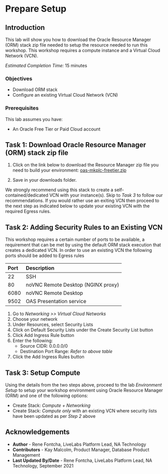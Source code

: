 # Prepare Setup

## Introduction
This lab will show you how to download the Oracle Resource Manager (ORM) stack zip file needed to setup the resource needed to run this workshop. This workshop requires a compute instance and a Virtual Cloud Network (VCN).

*Estimated Completion Time:* 15 minutes

### Objectives
- Download ORM stack
- Configure an existing Virtual Cloud Network (VCN)

### Prerequisites
This lab assumes you have:
- An Oracle Free Tier or Paid Cloud account

## Task 1: Download Oracle Resource Manager (ORM) stack zip file
1.  Click on the link below to download the Resource Manager zip file you need to build your environment: [oas-mkplc-freetier.zip](https://objectstorage.us-ashburn-1.oraclecloud.com/p/YDUrvikh-qFK03FcjbB8XxTMRZ9LBCwrXzbria6S9y40rb_xTFBVgjGW4Fx8WCco/n/natdsecurity/b/stack/o/oas-mkplc-freetier.zip)

2.  Save in your downloads folder.

We strongly recommend using this stack to create a self-contained/dedicated VCN with your instance(s). Skip to *Task 3* to follow our recommendations. If you would rather use an exiting VCN then proceed to the next step as indicated below to update your existing VCN with the required Egress rules.

## Task 2: Adding Security Rules to an Existing VCN   
This workshop requires a certain number of ports to be available, a requirement that can be met by using the default ORM stack execution that creates a dedicated VCN. In order to use an existing VCN the following ports should be added to Egress rules

| Port           |Description                            |
| :------------- | :------------------------------------ |
| 22             | SSH                                   |
| 80             | noVNC Remote Desktop (NGINX proxy)    |
| 6080           | noVNC Remote Desktop                  |
| 9502           | OAS Presentation service              |

1.  Go to *Networking >> Virtual Cloud Networks*
2.  Choose your network
3.  Under Resources, select Security Lists
4.  Click on Default Security Lists under the Create Security List button
5.  Click Add Ingress Rule button
6.  Enter the following:  
    - Source CIDR: 0.0.0.0/0
    - Destination Port Range: *Refer to above table*
7.  Click the Add Ingress Rules button

## Task 3: Setup Compute   
Using the details from the two steps above, proceed to the lab *Environment Setup* to setup your workshop environment using Oracle Resource Manager (ORM) and one of the following options:
  -  Create Stack:  *Compute + Networking*
  -  Create Stack:  *Compute only* with an existing VCN where security lists have been updated as per *Step 2* above

## Acknowledgements

* **Author** - Rene Fontcha, LiveLabs Platform Lead, NA Technology
* **Contributors** - Kay Malcolm, Product Manager, Database Product Management
* **Last Updated By/Date** - Rene Fontcha, LiveLabs Platform Lead, NA Technology, September 2021
